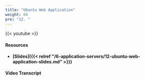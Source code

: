 ```yaml
---
title: "Ubuntu Web Application"
weight: 60
pre: "12. "
---
```


{{< youtube  >}}

#### Resources

* **[Slides]({{< relref "/6-application-servers/12-ubuntu-web-application-slides.md" >}})**

#### Video Transcript

